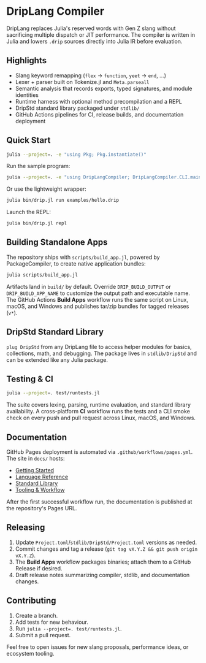 # DripLang Compiler

DripLang replaces Julia's reserved words with Gen Z slang without sacrificing multiple dispatch or JIT performance. The compiler is written in Julia and lowers `.drip` sources directly into Julia IR before evaluation.

## Highlights

- Slang keyword remapping (`flex` -> `function`, `yeet` -> `end`, ...)
- Lexer + parser built on Tokenize.jl and `Meta.parseall`
- Semantic analysis that records exports, typed signatures, and module identities
- Runtime harness with optional method precompilation and a REPL
- DripStd standard library packaged under `stdlib/`
- GitHub Actions pipelines for CI, release builds, and documentation deployment

## Quick Start

```bash
julia --project=. -e "using Pkg; Pkg.instantiate()"
```

Run the sample program:

```bash
julia --project=. -e "using DripLangCompiler; DripLangCompiler.CLI.main([\"run\", \"examples/hello.drip\"])"
```

Or use the lightweight wrapper:

```bash
julia bin/drip.jl run examples/hello.drip
```

Launch the REPL:

```bash
julia bin/drip.jl repl
```

## Building Standalone Apps

The repository ships with `scripts/build_app.jl`, powered by PackageCompiler, to create native application bundles:

```bash
julia scripts/build_app.jl
```

Artifacts land in `build/` by default. Override `DRIP_BUILD_OUTPUT` or `DRIP_BUILD_APP_NAME` to customize the output path and executable name. The GitHub Actions **Build Apps** workflow runs the same script on Linux, macOS, and Windows and publishes tar/zip bundles for tagged releases (`v*`).

## DripStd Standard Library

`plug DripStd` from any DripLang file to access helper modules for basics, collections, math, and debugging. The package lives in `stdlib/DripStd` and can be extended like any Julia package.

## Testing & CI

```bash
julia --project=. test/runtests.jl
```

The suite covers lexing, parsing, runtime evaluation, and standard library availability. A cross-platform **CI** workflow runs the tests and a CLI smoke check on every push and pull request across Linux, macOS, and Windows.

## Documentation

GitHub Pages deployment is automated via `.github/workflows/pages.yml`. The site in `docs/` hosts:

- [Getting Started](docs/getting-started.md)
- [Language Reference](docs/language-reference.md)
- [Standard Library](docs/stdlib.md)
- [Tooling & Workflow](docs/tooling.md)

After the first successful workflow run, the documentation is published at the repository's Pages URL.

## Releasing

1. Update `Project.toml`/`stdlib/DripStd/Project.toml` versions as needed.
2. Commit changes and tag a release (`git tag vX.Y.Z && git push origin vX.Y.Z`).
3. The **Build Apps** workflow packages binaries; attach them to a GitHub Release if desired.
4. Draft release notes summarizing compiler, stdlib, and documentation changes.

## Contributing

1. Create a branch.
2. Add tests for new behaviour.
3. Run `julia --project=. test/runtests.jl`.
4. Submit a pull request.

Feel free to open issues for new slang proposals, performance ideas, or ecosystem tooling.

